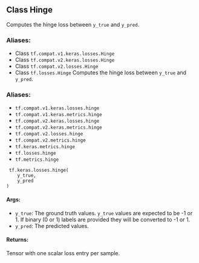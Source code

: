 ## Class Hinge
Computes the hinge loss between `y_true` and `y_pred`.
### Aliases:
- Class `tf.compat.v1.keras.losses.Hinge`
- Class `tf.compat.v2.keras.losses.Hinge`
- Class `tf.compat.v2.losses.Hinge`
- Class `tf.losses.Hinge`
Computes the hinge loss between `y_true` and `y_pred`.
### Aliases:
- `tf.compat.v1.keras.losses.hinge`
- `tf.compat.v1.keras.metrics.hinge`
- `tf.compat.v2.keras.losses.hinge`
- `tf.compat.v2.keras.metrics.hinge`
- `tf.compat.v2.losses.hinge`
- `tf.compat.v2.metrics.hinge`
- `tf.keras.metrics.hinge`
- `tf.losses.hinge`
- `tf.metrics.hinge`

```
 tf.keras.losses.hinge(
    y_true,
    y_pred
)
```
#### Args:
- `y_true`: The ground truth values. `y_true` values are expected to be -1 or 1. If binary (0 or 1) labels are provided they will be converted to -1 or 1.
- `y_pred`: The predicted values.
#### Returns:
Tensor with one scalar loss entry per sample.
